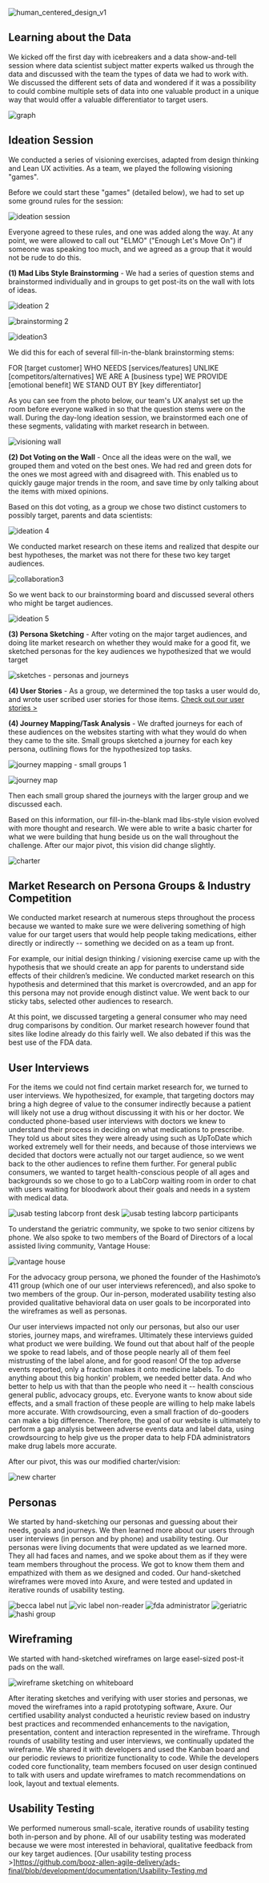 ![human_centered_design_v1](https://cloud.githubusercontent.com/assets/12210910/8392525/11940b48-1cb3-11e5-8fe7-3f79af83f7c9.png)

## Learning about the Data
We kicked off the first day with icebreakers and a data show-and-tell session where data scientist subject matter experts walked us through the data and discussed with the team the types of data we had to work with. We discussed the different sets of data and wondered if it was a possibility to could combine multiple sets of data into one valuable product in a unique way that would offer a valuable differentiator to target users. 

![graph](https://cloud.githubusercontent.com/assets/13038047/8505206/dfd97a8e-21ad-11e5-9f78-3177b87dc6f9.JPG)

## Ideation Session
We conducted a series of visioning exercises, adapted from design thinking and Lean UX activities. As a team, we played the following visioning "games".

Before we could start these "games" (detailed below), we had to set up some ground rules for the session:

![ideation session](https://cloud.githubusercontent.com/assets/12210285/8508147/a4b4bf2e-2232-11e5-81b8-6aaf4450fef3.JPG)


Everyone agreed to these rules, and one was added along the way. At any point, we were allowed to call out "ELMO" ("Enough Let's Move On") if someone was speaking too much, and we agreed as a group that it would not be rude to do this. 

**(1) Mad Libs Style Brainstorming** - We had a series of question stems and brainstormed individually and in groups to get post-its on the wall with lots of ideas. 

![ideation 2](https://cloud.githubusercontent.com/assets/12210285/8508149/a4b7c7b4-2232-11e5-892a-9c81726556f4.JPG)

![brainstorming 2](https://cloud.githubusercontent.com/assets/13038047/8505233/8b0afde2-21ae-11e5-866c-7f7d9f037f03.JPG)

![ideation3](https://cloud.githubusercontent.com/assets/12210285/8508146/a4b312e6-2232-11e5-883a-7611804028cb.JPG)

We did this for each of several fill-in-the-blank brainstorming stems:

FOR [target customer]
WHO NEEDS [services/features]
UNLIKE [competitors/alternatives]
WE ARE A [business type]
WE PROVIDE [emotional benefit]
WE STAND OUT BY [key differentiator]

As you can see from the photo below, our team's UX analyst set up the room before everyone walked in so that the question stems were on the wall. During the day-long ideation session, we brainstormed each one of these segments, validating with market research in between.

![visioning wall](https://cloud.githubusercontent.com/assets/13038047/8505271/8c43fcda-21af-11e5-9e4d-dfd8700bfbcf.JPG)

**(2) Dot Voting on the Wall** - Once all the ideas were on the wall, we grouped them and voted on the best ones. We had red and green dots for the ones we most agreed with and disagreed with. This enabled us to quickly gauge major trends in the room, and save time by only talking about the items with mixed opinions.  

Based on this dot voting, as a group we chose two distinct customers to possibly target, parents and data scientists:

![ideation 4](https://cloud.githubusercontent.com/assets/12210285/8508145/a4b28088-2232-11e5-9233-1de82a6c7007.JPG)

We conducted market research on these items and realized that despite our best hypotheses, the market was not there for these two key target audiences.

![collaboration3](https://cloud.githubusercontent.com/assets/13038047/8505255/0c397b50-21af-11e5-9968-a7823556772f.JPG) 

So we went back to our brainstorming board and discussed several others who might be target audiences.

![ideation 5](https://cloud.githubusercontent.com/assets/12210285/8508148/a4b49e2c-2232-11e5-8fa6-949ab24a3013.JPG)

**(3) Persona Sketching** - After voting on the major target audiences, and doing lite market research on whether they would make for a good fit, we sketched personas for the key audiences we hypothesized that we would target

![sketches - personas and journeys](https://cloud.githubusercontent.com/assets/13038047/8505327/d15cd764-21b0-11e5-8888-719859e45a1c.JPG)

**(4) User Stories** - As a group, we determined the top tasks a user would do, and wrote user scribed user stories for those items. [Check out our user stories >](https://github.com/booz-allen-agile-delivery/ads-final/wiki/User-Stories)

**(4) Journey Mapping/Task Analysis** - We drafted journeys for each of these audiences on the websites starting with what they would do when they came to the site. Small groups sketched a journey for each key persona, outlining flows for the hypothesized top tasks. 

![journey mapping - small groups 1](https://cloud.githubusercontent.com/assets/13038047/8505343/260e22f4-21b1-11e5-9f6c-f9cd75b9bae2.JPG)

![journey map](https://cloud.githubusercontent.com/assets/12210285/8508144/a4b15794-2232-11e5-88b2-a32364c3bfe7.JPG)

Then each small group shared the journeys with the larger group and we discussed each.


Based on this information, our fill-in-the-blank mad libs-style vision evolved with more thought and research. We were able to write a basic charter for what we were building that hung beside us on the wall throughout the challenge. After our major pivot, this vision did change slightly.

![charter](https://cloud.githubusercontent.com/assets/12210285/8508200/13a6bc32-2235-11e5-8696-b471052030e7.JPG)

## Market Research on Persona Groups & Industry Competition 
We conducted market research at numerous steps throughout the process because we wanted to make sure we were delivering something of high value for our target users that would help people taking medications, either directly or indirectly -- something we decided on as a team up front.

For example, our initial design thinking / visioning exercise came up with the hypothesis that we should create an app for parents to understand side effects of their children’s medicine. We conducted market research on this hypothesis and determined that this market is overcrowded, and an app for this persona may not provide enough distinct value. We went back to our sticky tabs, selected other audiences to research. 

At this point, we discussed targeting a general consumer who may need drug comparisons by condition. Our market research however found that sites like Iodine already do this fairly well. We also debated if this was the best use of the FDA data.

## User Interviews
For the items we could not find certain market research for, we turned to user interviews. We hypothesized, for example, that targeting doctors may bring a high degree of value to the consumer indirectly because a patient will likely not use a drug without discussing it with his or her doctor.  We conducted phone-based user interviews with doctors we knew to understand their process in deciding on what medications to prescribe.  They told us about sites they were already using such as UpToDate which worked extremely well for their needs, and because of those interviews we decided that doctors were actually not our target audience, so we went back to the other audiences to refine them further. For general public consumers, we wanted to target health-conscious people of all ages and backgrounds so we chose to go to a LabCorp waiting room in order to chat with users waiting for bloodwork about their goals and needs in a system with medical data. 

![usab testing labcorp front desk](https://cloud.githubusercontent.com/assets/13038047/8505393/fbc73c6e-21b1-11e5-9c84-61767058d0bc.jpg)
![usab testing labcorp participants](https://cloud.githubusercontent.com/assets/13038047/8505394/fbd0f632-21b1-11e5-9089-dd816cc66fe7.jpg)

To understand the geriatric community, we spoke to two senior citizens by phone. We also spoke to two members of the Board of Directors of a local assisted living community, Vantage House: 

![vantage house](https://cloud.githubusercontent.com/assets/13038047/8505405/7ac43ca6-21b2-11e5-835c-a2ff2307e5f5.jpg)

For the advocacy group persona, we phoned the founder of the Hashimoto’s 411 group (which one of our user interviews referenced), and also spoke to two members of the group. Our in-person, moderated usability testing also provided qualitative behavioral data on user goals to be incorporated into the wireframes as well as personas. 

Our user interviews impacted not only our personas, but also our user stories, journey maps, and wireframes. Ultimately these interviews guided what product we were building. We found out that about half of the people we spoke to read labels, and of those people nearly all of them feel mistrusting of the label alone, and for good reason!  Of the top adverse events reported, only a fraction makes it onto medicine labels. To do anything about this big honkin' problem, we needed better data.  And who better to help us with that than the people who need it -- health conscious general public, advocacy groups, etc. Everyone wants to know about side effects, and a small fraction of these people are willing to help make labels more accurate. With crowdsourcing, even a small fraction of do-gooders can make a big difference. Therefore, the goal of our website is ultimately to perform a gap analysis between adverse events data and label data, using crowdsourcing to help give us the proper data to help FDA administrators make drug labels more accurate. 

After our pivot, this was our modified charter/vision:

![new charter](https://cloud.githubusercontent.com/assets/13038047/8523875/cab6e78a-23c5-11e5-9ea9-da42d552f1e9.jpg)

## Personas
We started by hand-sketching our personas and guessing about their needs, goals and journeys. We then learned more about our users through user interviews (in person and by phone) and usability testing. Our personas were living documents that were updated as we learned more. They all had faces and names, and we spoke about them as if they were team members throughout the process. We got to know them them and empathized with them as we designed and coded. Our hand-sketched wireframes were moved into Axure, and were tested and updated in iterative rounds of usability testing.

![becca label nut](https://cloud.githubusercontent.com/assets/13038047/8523872/cab0639c-23c5-11e5-8a7d-766dc982b916.png)
![vic label non-reader](https://cloud.githubusercontent.com/assets/13038047/8523870/caaec96a-23c5-11e5-9196-cdb030f3f400.png)
![fda administrator](https://cloud.githubusercontent.com/assets/13038047/8523874/cab36376-23c5-11e5-8de6-bce8922311c2.png)
![geriatric](https://cloud.githubusercontent.com/assets/13038047/8523871/cab06158-23c5-11e5-9964-a87430e83808.png)
![hashi group](https://cloud.githubusercontent.com/assets/13038047/8523873/cab1520c-23c5-11e5-9775-abe97bbb01cf.png)

## Wireframing
We started with hand-sketched wireframes on large easel-sized post-it pads on the wall.  

![wireframe sketching on whiteboard](https://cloud.githubusercontent.com/assets/13038047/8505414/ca549d24-21b2-11e5-8f31-c2ff64edec85.jpg)

After iterating sketches and verifying with user stories and personas, we moved the wireframes into a rapid prototyping software, Axure. Our certified usability analyst conducted a heuristic review based on industry best practices and recommended enhancements to the navigation, presentation, content and interaction represented in the wireframe. Through rounds of usability testing and user interviews, we continually updated the wireframe. We shared it with developers and used the Kanban board and our periodic reviews to prioritize functionality to code. While the developers coded core functionality, team members focused on user design continued to talk with users and update wireframes to match recommendations on look, layout and textual elements. 

## Usability Testing
We performed numerous small-scale, iterative rounds of usability testing both in-person and by phone. All of our usability testing was moderated because we were most interested in behavioral, qualitative feedback from our key target audiences. [Our usability testing process >]https://github.com/booz-allen-agile-delivery/ads-final/blob/development/documentation/Usability-Testing.md
